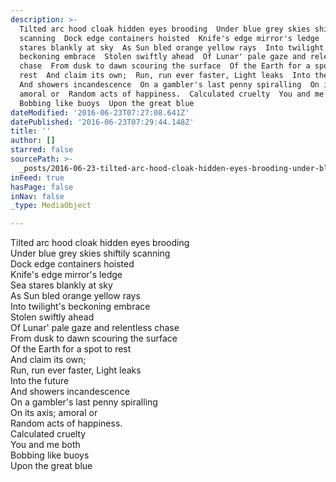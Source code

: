 ```yaml
---
description: >-
  Tilted arc hood cloak hidden eyes brooding  Under blue grey skies shiftily
  scanning  Dock edge containers hoisted  Knife's edge mirror's ledge  Sea
  stares blankly at sky  As Sun bled orange yellow rays  Into twilight's
  beckoning embrace  Stolen swiftly ahead  Of Lunar' pale gaze and relentless
  chase  From dusk to dawn scouring the surface  Of the Earth for a spot to
  rest  And claim its own;  Run, run ever faster, Light leaks  Into the future 
  And showers incandescence  On a gambler's last penny spiralling  On its axis;
  amoral or  Random acts of happiness.  Calculated cruelty  You and me both 
  Bobbing like buoys  Upon the great blue 
dateModified: '2016-06-23T07:27:08.641Z'
datePublished: '2016-06-23T07:29:44.148Z'
title: ''
author: []
starred: false
sourcePath: >-
  _posts/2016-06-23-tilted-arc-hood-cloak-hidden-eyes-brooding-under-blue-grey.md
inFeed: true
hasPage: false
inNav: false
_type: MediaObject

---
```

Tilted arc hood cloak hidden eyes brooding  
Under blue grey skies shiftily scanning  
Dock edge containers hoisted  
Knife's edge mirror's ledge  
Sea stares blankly at sky  
As Sun bled orange yellow rays  
Into twilight's beckoning embrace  
Stolen swiftly ahead  
Of Lunar' pale gaze and relentless chase  
From dusk to dawn scouring the surface  
Of the Earth for a spot to rest  
And claim its own;  
Run, run ever faster, Light leaks  
Into the future  
And showers incandescence  
On a gambler's last penny spiralling  
On its axis; amoral or  
Random acts of happiness.  
Calculated cruelty  
You and me both  
Bobbing like buoys  
Upon the great blue